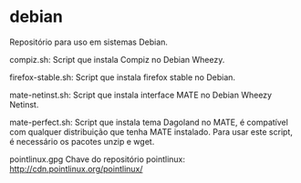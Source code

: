 debian
======

Repositório para uso em sistemas Debian.

compiz.sh:
Script que instala Compiz no Debian Wheezy.

firefox-stable.sh: 
Script que instala firefox stable no Debian.

mate-netinst.sh:
Script que instala interface MATE no Debian Wheezy Netinst.

mate-perfect.sh:
Script que instala tema Dagoland no MATE, é compatível com qualquer distribuição que tenha MATE instalado.
Para usar este script, é necessário os pacotes unzip e wget.

pointlinux.gpg
Chave do repositório pointlinux: http://cdn.pointlinux.org/pointlinux/ 
